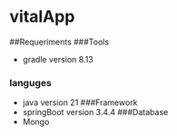 # vitalApp

##Requeriments
###Tools
  - gradle version 8.13
### languges
  - java version 21
###Framework
   - springBoot version 3.4.4
###Database
  - Mongo

